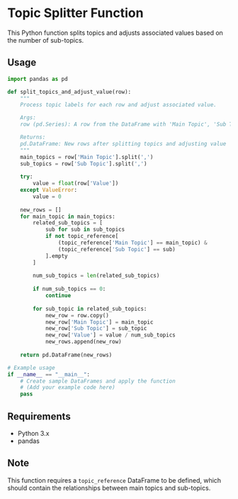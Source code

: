 # Topic Splitter Function

This Python function splits topics and adjusts associated values based on the number of sub-topics.

## Usage

```python
import pandas as pd

def split_topics_and_adjust_value(row):
    """
    Process topic labels for each row and adjust associated value.

    Args:
    row (pd.Series): A row from the DataFrame with 'Main Topic', 'Sub Topic', and 'Value' columns

    Returns:
    pd.DataFrame: New rows after splitting topics and adjusting value
    """
    main_topics = row['Main Topic'].split(',')
    sub_topics = row['Sub Topic'].split(',')
    
    try:
        value = float(row['Value'])
    except ValueError:
        value = 0
    
    new_rows = []
    for main_topic in main_topics:
        related_sub_topics = [
            sub for sub in sub_topics
            if not topic_reference[
                (topic_reference['Main Topic'] == main_topic) & 
                (topic_reference['Sub Topic'] == sub)
            ].empty
        ]
        
        num_sub_topics = len(related_sub_topics)
        
        if num_sub_topics == 0:
            continue
        
        for sub_topic in related_sub_topics:
            new_row = row.copy()
            new_row['Main Topic'] = main_topic
            new_row['Sub Topic'] = sub_topic
            new_row['Value'] = value / num_sub_topics
            new_rows.append(new_row)
    
    return pd.DataFrame(new_rows)

# Example usage
if __name__ == "__main__":
    # Create sample DataFrames and apply the function
    # (Add your example code here)
    pass
```

## Requirements
- Python 3.x
- pandas

## Note
This function requires a `topic_reference` DataFrame to be defined, which should contain the relationships between main topics and sub-topics.
